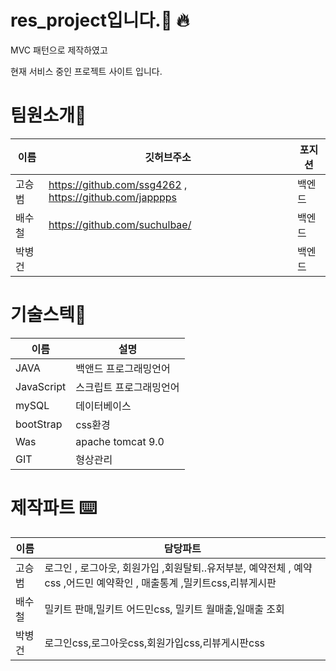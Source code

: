 # res_project입니다.🙏  🔥


MVC 패턴으로 제작하였고 


현재 서비스 중인 프로젝트 사이트 입니다.



# 팀원소개🙇
|이름|깃허브주소|포지션|
|------|---|---|
|고승범|https://github.com/ssg4262 , https://github.com/japppps|백엔드|
|배수철|https://github.com/suchulbae/|백엔드|
|박병건||백엔드|



# 기술스텍🔨
|이름|설명|
|------|---|
|JAVA|백앤드 프로그래밍언어|
|JavaScript|스크립트 프로그래밍언어|
|mySQL|데이터베이스|
|bootStrap|css환경|
|Was|apache tomcat 9.0|
|GIT|형상관리|



# 제작파트 ⌨️
|이름|담당파트|
|------|---|
|고승범|로그인  ,  로그아웃, 회원가입 ,회원탈퇴..유저부분, 예약전체 , 예약css ,어드민 예약확인 , 매출통계 ,밀키트css,리뷰게시판|
|배수철|밀키트 판매,밀키트 어드민css, 밀키트 월매출,일매출 조회|
|박병건|로그인css,로그아웃css,회원가입css,리뷰게시판css|


